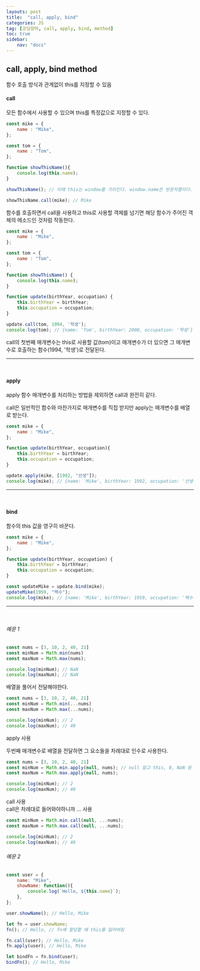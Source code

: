 ```yaml
---
layouts: post
title:  "call, apply, bind"
categories: JS
tag: [코딩앙마, call, apply, bind, method]
toc: true
sidebar:
    nav: "docs"
---
```


## call, apply, bind method

함수 호출 방식과 관계없이 this를 지정할 수 있음

#### call

모든 함수에서 사용할 수 있으며 this를 특정값으로 지정할 수 있다.
```js
const mike = {
    name : "Mike",
};

const tom = {
    name : "Tom",
};

function showThisName(){
    console.log(this.name);
}

showThisName(); // 이때 this는 window를 가리킨다. window.name은 빈문자열이다.

showThisName.call(mike); // Mike
```
함수를 호출하면서 call을 사용하고 this로 사용할 객체를 넘기면 해당 함수가 주어진 객체의 메소드인 것처럼 작동한다.


```js
const mike = {
    name : "Mike",
};

const tom = {
    name : "Tom",
};

function showThisName() {
    console.log(this.name);
}

function update(birthYear, occupation) {
    this.birthYear = birthYear;
    this.occupation = occupation;
}

update.call(tom, 1994, '학생');
console.log(tom); // {name: 'Tom', birthYear: 2000, occupation: '학생'}
```
call의 첫번째 매개변수는 this로 사용할 값(tom)이고 매개변수가 더 있으면 그 매개변수로 호출하는 함수(1994, '학생')로 전달된다.

---

<br/>

#### apply

apply 함수 매개변수를 처리하는 방법을 제외하면 call과 완전히 같다.<br/>

call은 일반적인 함수와 마찬가지로 매개변수를 직접 받지만 apply는 매개변수를 배열로 받는다.
```js
const mike = {
    name : "Mike",
};

function update(birthYear, occupation){
    this.birthYear = birthYear;
    this.occupation = occupation;
}

update.apply(mike, [1992, "선생"]);
console.log(mike); // {name: 'Mike', birthYear: 1992, occupation: '선생'}
```

---

<br/>

#### bind

함수의 this 값을 영구히 바꾼다.
```js
const mike = {
    name : "Mike",
};

function update(birthYear, occupation) {
    this.birthYear = birthYear;
    this.occupation = occupation;
}

const updateMike = update.bind(mike);
updateMike(1959, "백수");
console.log(mike); // {name: 'Mike', birthYear: 1959, occupation: '백수'}
```

---

<br/>

###### 예문 1

```js
const nums = [3, 10, 2, 40, 21]
const minNum = Math.min(nums)
const maxNum = Math.max(nums);

console.log(minNum); // NaN
console.log(maxNum); // NaN
```

배열을 풀어서 전달해야한다.
```js
const nums = [3, 10, 2, 40, 21]
const minNum = Math.min(...nums)
const maxNum = Math.max(...nums);

console.log(minNum); // 2
console.log(maxNum); // 40
```

apply 사용<br/>

두번째 매개변수로 배열을 전달하면 그 요소들을 차례대로 인수로 사용한다.
```js
const nums = [3, 10, 2, 40, 21]
const minNum = Math.min.apply(null, nums); // null 말고 this, 0, NaN 등 사용가능
const maxNum = Math.max.apply(null, nums);

console.log(minNum); // 2
console.log(maxNum); // 40
```

call 사용<br/>
call은 차례대로 들어와야하니까 ... 사용
```js
const minNum = Math.min.call(null, ...nums); 
const maxNum = Math.max.call(null, ...nums);

console.log(minNum); // 2
console.log(maxNum); // 40
```

###### 예문 2

```js
const user = {
    name: "Mike",
    showName: function(){
        console.log(`Hello, ${this.name}`);
    },
};

user.showName(); // Hello, Mike

let fn = user.showName;
fn(); // Hello, // fn에 할당할 때 this를 잃어버림

fn.call(user); // Hello, Mike
fn.apply(user); // Hello, Mike

let bindFn = fn.bind(user);
bindFn(); // Hello, Mike
```